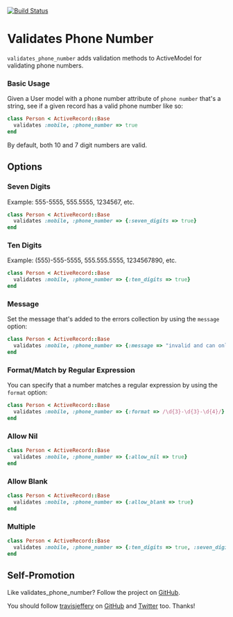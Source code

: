 [![Build Status](https://secure.travis-ci.org/travisjeffery/validates_phone_number.png)](http://travis-ci.org/travisjeffery/validates_phone_number)

# Validates Phone Number

`validates_phone_number` adds validation methods to ActiveModel for validating
phone numbers.

### Basic Usage

Given a User model with a phone number attribute of `phone number`
that's a string, see if a given record has a valid phone number like so:

```ruby
class Person < ActiveRecord::Base
  validates :mobile, :phone_number => true
end
```

By default, both 10 and 7 digit numbers are valid.

## Options

### Seven Digits

Example: 555-5555, 555.5555, 1234567, etc.

```ruby
class Person < ActiveRecord::Base
  validates :mobile, :phone_number => {:seven_digits => true}
end

```
### Ten Digits

Example: (555)-555-5555, 555.555.5555, 1234567890, etc.

```ruby
class Person < ActiveRecord::Base
  validates :mobile, :phone_number => {:ten_digits => true}
end
```

### Message

Set the message that's added to the errors collection by using the
`message` option:

```ruby
class Person < ActiveRecord::Base
  validates :mobile, :phone_number => {:message => "invalid and can only be attributable to human error"}
end
```

### Format/Match by Regular Expression

You can specify that a number matches a regular expression by using the
`format` option:

```ruby
class Person < ActiveRecord::Base
  validates :mobile, :phone_number => {:format => /\d{3}-\d{3}-\d{4}/}
end
```

### Allow Nil

```ruby
class Person < ActiveRecord::Base
  validates :mobile, :phone_number => {:allow_nil => true}
end
```

### Allow Blank

```ruby
class Person < ActiveRecord::Base
  validates :mobile, :phone_number => {:allow_blank => true}
end
```

### Multiple

```ruby
class Person < ActiveRecord::Base
  validates :mobile, :phone_number => {:ten_digits => true, :seven_digits => true, :allow_blank => true, :message => "Phone number must be either seven or ten digits in length, or blank."}
end
```

## Self-Promotion

Like validates\_phone\_number? Follow the project on
[GitHub](https://github.com/travisjeffery/validates_phone_number). 

You should follow [travisjeffery](http://travisjeffery.com) on
[GitHub](https://github.com/travisjeffery) and
[Twitter](http://twitter.com/travisjeffery) too. Thanks!
